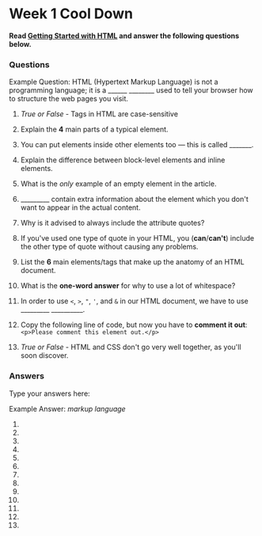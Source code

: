 # Week 1 Cool Down

**Read [Getting Started with HTML](https://developer.mozilla.org/en-US/docs/Learn/HTML/Introduction_to_HTML/Getting_started) and answer the following questions below.**

### Questions

Example Question: HTML (Hypertext Markup Language) is not a programming language; it is a ______ ________ used to tell your browser how to structure the web pages you visit.

1. *True or False* - Tags in HTML are case-sensitive

2. Explain the **4** main parts of a typical element.

3. You can put elements inside other elements too — this is called _______.

4. Explain the difference between block-level elements and inline elements.

5. What is the *only* example of an empty element in the article.

6. _________ contain extra information about the element which you don't want to appear in the actual content. 

7. Why is it advised to always include the attribute quotes?

8. If you've used one type of quote in your HTML, you (**can**/**can't**) include the other type of quote without causing any problems.

9. List the **6** main elements/tags that make up the anatomy of an HTML document.

10. What is the **one-word answer** for why to use a lot of whitespace?

11. In order to use `<`, `>`, `"`, `'`, and `&` in our HTML document, we have to use _________ __________.

12. Copy the following line of code, but now you have to **comment it out**: ````<p>Please comment this element out.</p>````

13. *True or False* - HTML and CSS don't go very well together, as you'll soon discover.

### Answers
Type your answers here:

Example Answer: *markup language*

1. 

2. 

3. 

4. 

5. 

6. 

7. 

8. 

9. 

10. 

11. 

12. 

13. 
